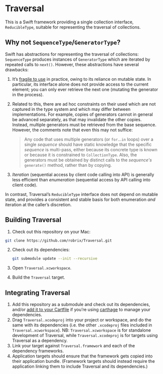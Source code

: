 # Traversal

This is a Swift framework providing a single collection interface, `ReducibleType`, suitable for representing the traversal of collections.


## Why not `SequenceType`/`GeneratorType`?

Swift has abstractions for representing the traversal of collections: `SequenceType` produces instances of `GeneratorType` which are iterated by repeated calls to `next()`. However, these abstractions have several drawbacks:

1. It’s [fragile to use](http://www.openradar.me/18453000) in practice, owing to its reliance on mutable state. In particular, its interface alone does not provide access to the current element; you can only ever retrieve the next one (mutating the generator in the process).
2. Related to this, there are ad hoc constraints on their used which are not captured in the type system and which may differ between implementations. For example, copies of generators cannot in general be advanced separately, as that may invalidate the other copies. Instead, multiple generators must be retrieved from the base sequence. However, the comments note that even this may not suffice:

	> Any code that uses multiple generators (or `for`…`in` loops) over a single *sequence* should have static knowledge that the specific *sequence* is multi-pass, either because its concrete type is known or because it is constrained to `CollectionType`. Also, the generators must be obtained by distinct calls to the *sequence's* `generate()` method, rather than by copying.

3. _Iteration_ (sequential access by client code calling into API) is generally less efficient than _enumeration_ (sequential access by API calling into client code).

In contrast, Traversal’s `ReducibleType` interface does not depend on mutable state, and provides a consistent and stable basis for both enumeration _and_ iteration at the caller’s discretion.


## Building Traversal

1. Check out this repository on your Mac:

  ```bash
  git clone https://github.com/robrix/Traversal.git
  ```

2. Check out its dependencies:

	```bash
	git submodule update --init --recursive
	```

3. Open `Traversal.xcworkspace`.
4. Build the `Traversal` target.


## Integrating Traversal

1. Add this repository as a submodule and check out its dependencies, and/or [add it to your Cartfile](https://github.com/Carthage/Carthage/blob/master/Documentation/Artifacts.md#cartfile) if you’re using [carthage](https://github.com/Carthage/Carthage/) to manage your dependencies.
2. Drag `Traversal.xcodeproj` into your project or workspace, and do the same with its dependencies (i.e. the other `.xcodeproj` files included in `Traversal.xcworkspace`). NB: `Traversal.xcworkspace` is for standalone development of Traversal, while `Traversal.xcodeproj` is for targets using Traversal as a dependency.
3. Link your target against `Traversal.framework` and each of the dependency frameworks.
4. Application targets should ensure that the framework gets copied into their application bundle. (Framework targets should instead require the application linking them to include Traversal and its dependencies.)
